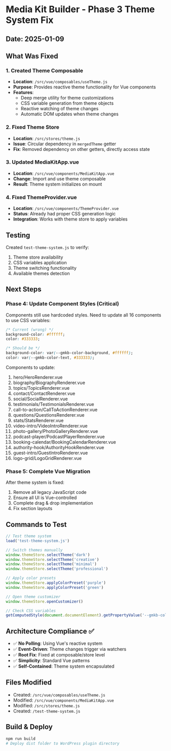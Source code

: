 # Media Kit Builder - Phase 3 Theme System Fix

## Date: 2025-01-09

## What Was Fixed

### 1. Created Theme Composable
- **Location**: `/src/vue/composables/useTheme.js`
- **Purpose**: Provides reactive theme functionality for Vue components
- **Features**:
  - Deep merge utility for theme customizations
  - CSS variable generation from theme objects
  - Reactive watching of theme changes
  - Automatic DOM updates when theme changes

### 2. Fixed Theme Store
- **Location**: `/src/stores/theme.js`
- **Issue**: Circular dependency in `mergedTheme` getter
- **Fix**: Removed dependency on other getters, directly access state

### 3. Updated MediaKitApp.vue
- **Location**: `/src/vue/components/MediaKitApp.vue`
- **Change**: Import and use theme composable
- **Result**: Theme system initializes on mount

### 4. Fixed ThemeProvider.vue
- **Location**: `/src/vue/components/ThemeProvider.vue`  
- **Status**: Already had proper CSS generation logic
- **Integration**: Works with theme store to apply variables

## Testing

Created `test-theme-system.js` to verify:
1. Theme store availability
2. CSS variables application
3. Theme switching functionality
4. Available themes detection

## Next Steps

### Phase 4: Update Component Styles (Critical)
Components still use hardcoded styles. Need to update all 16 components to use CSS variables:

```css
/* Current (wrong) */
background-color: #ffffff;
color: #333333;

/* Should be */
background-color: var(--gmkb-color-background, #ffffff);
color: var(--gmkb-color-text, #333333);
```

Components to update:
1. hero/HeroRenderer.vue
2. biography/BiographyRenderer.vue
3. topics/TopicsRenderer.vue
4. contact/ContactRenderer.vue
5. social/SocialRenderer.vue
6. testimonials/TestimonialsRenderer.vue
7. call-to-action/CallToActionRenderer.vue
8. questions/QuestionsRenderer.vue
9. stats/StatsRenderer.vue
10. video-intro/VideoIntroRenderer.vue
11. photo-gallery/PhotoGalleryRenderer.vue
12. podcast-player/PodcastPlayerRenderer.vue
13. booking-calendar/BookingCalendarRenderer.vue
14. authority-hook/AuthorityHookRenderer.vue
15. guest-intro/GuestIntroRenderer.vue
16. logo-grid/LogoGridRenderer.vue

### Phase 5: Complete Vue Migration
After theme system is fixed:
1. Remove all legacy JavaScript code
2. Ensure all UI is Vue-controlled
3. Complete drag & drop implementation
4. Fix section layouts

## Commands to Test

```javascript
// Test theme system
load('test-theme-system.js')

// Switch themes manually
window.themeStore.selectTheme('dark')
window.themeStore.selectTheme('creative')
window.themeStore.selectTheme('minimal')
window.themeStore.selectTheme('professional')

// Apply color presets
window.themeStore.applyColorPreset('purple')
window.themeStore.applyColorPreset('green')

// Open theme customizer
window.themeStore.openCustomizer()

// Check CSS variables
getComputedStyle(document.documentElement).getPropertyValue('--gmkb-color-primary')
```

## Architecture Compliance ✅
- ✅ **No Polling**: Using Vue's reactive system
- ✅ **Event-Driven**: Theme changes trigger via watchers
- ✅ **Root Fix**: Fixed at composable/store level
- ✅ **Simplicity**: Standard Vue patterns
- ✅ **Self-Contained**: Theme system encapsulated

## Files Modified
- Created: `/src/vue/composables/useTheme.js`
- Modified: `/src/vue/components/MediaKitApp.vue`
- Modified: `/src/stores/theme.js`
- Created: `/test-theme-system.js`

## Build & Deploy
```bash
npm run build
# Deploy dist folder to WordPress plugin directory
```
